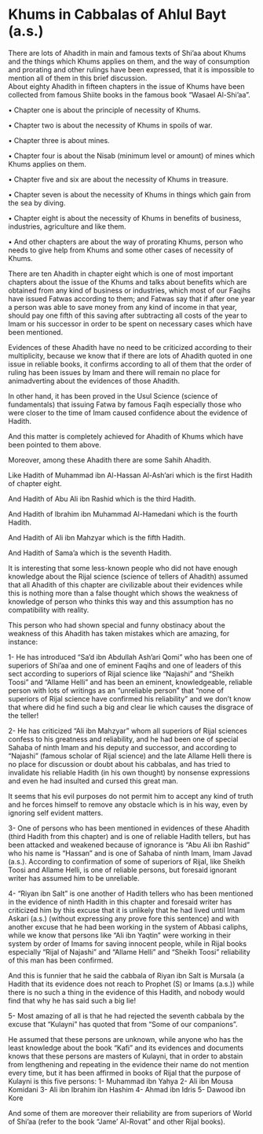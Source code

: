 Khums in Cabbalas of Ahlul Bayt (a.s.)
======================================

There are lots of Ahadith in main and famous texts of Shi’aa about Khums
and the things which Khums applies on them, and the way of consumption
and prorating and other rulings have been expressed, that it is
impossible to mention all of them in this brief discussion.  
 About eighty Ahadith in fifteen chapters in the issue of Khums have
been collected from famous Shiite books in the famous book “Wasael
Al-Shi’aa”.

• Chapter one is about the principle of necessity of Khums.

• Chapter two is about the necessity of Khums in spoils of war.

• Chapter three is about mines.

• Chapter four is about the Nisab (minimum level or amount) of mines
which Khums applies on them.

• Chapter five and six are about the necessity of Khums in treasure.

• Chapter seven is about the necessity of Khums in things which gain
from the sea by diving.

• Chapter eight is about the necessity of Khums in benefits of business,
industries, agriculture and like them.

• And other chapters are about the way of prorating Khums, person who
needs to give help from Khums and some other cases of necessity of
Khums.

There are ten Ahadith in chapter eight which is one of most important
chapters about the issue of the Khums and talks about benefits which are
obtained from any kind of business or industries, which most of our
Faqihs have issued Fatwas according to them; and Fatwas say that if
after one year a person was able to save money from any kind of income
in that year, should pay one fifth of this saving after subtracting all
costs of the year to Imam or his successor in order to be spent on
necessary cases which have been mentioned.

Evidences of these Ahadith have no need to be criticized according to
their multiplicity, because we know that if there are lots of Ahadith
quoted in one issue in reliable books, it confirms according to all of
them that the order of ruling has been issues by Imam and there will
remain no place for animadverting about the evidences of those Ahadith.

In other hand, it has been proved in the Usul Science (science of
fundamentals) that issuing Fatwa by famous Faqih especially those who
were closer to the time of Imam caused confidence about the evidence of
Hadith.

And this matter is completely achieved for Ahadith of Khums which have
been pointed to them above.

Moreover, among these Ahadith there are some Sahih Ahadith.

Like Hadith of Muhammad ibn Al-Hassan Al-Ash’ari which is the first
Hadith of chapter eight.

And Hadith of Abu Ali ibn Rashid which is the third Hadith.

And Hadith of Ibrahim ibn Muhammad Al-Hamedani which is the fourth
Hadith.

And Hadith of Ali ibn Mahzyar which is the fifth Hadith.

And Hadith of Sama’a which is the seventh Hadith.

It is interesting that some less-known people who did not have enough
knowledge about the Rijal science (science of tellers of Ahadith)
assumed that all Ahadith of this chapter are civilizable about their
evidences while this is nothing more than a false thought which shows
the weakness of knowledge of person who thinks this way and this
assumption has no compatibility with reality.

This person who had shown special and funny obstinacy about the weakness
of this Ahadith has taken mistakes which are amazing, for instance:

1- He has introduced “Sa’d ibn Abdullah Ash’ari Qomi” who has been one
of superiors of Shi’aa and one of eminent Faqihs and one of leaders of
this sect according to superiors of Rijal science like “Najashi” and
“Sheikh Toosi” and “Allame Helli” and has been an eminent,
knowledgeable, reliable person with lots of writings as an “unreliable
person” that “none of superiors of Rijal science have confirmed his
reliability” and we don’t know that where did he find such a big and
clear lie which causes the disgrace of the teller!

2- He has criticized “Ali ibn Mahzyar” whom all superiors of Rijal
sciences confess to his greatness and reliability, and he had been one
of special Sahaba of ninth Imam and his deputy and successor, and
according to “Najashi” (famous scholar of Rijal science) and the late
Allame Helli there is no place for discussion or doubt about his
cabbalas, and has tried to invalidate his reliable Hadith (in his own
thought) by nonsense expressions and even he had insulted and cursed
this great man.

It seems that his evil purposes do not permit him to accept any kind of
truth and he forces himself to remove any obstacle which is in his way,
even by ignoring self evident matters.

3- One of persons who has been mentioned in evidences of these Ahadith
(third Hadith from this chapter) and is one of reliable Hadith tellers,
but has been attacked and weakened because of ignorance is “Abu Ali ibn
Rashid” who his name is “Hassan” and is one of Sahaba of ninth Imam,
Imam Javad (a.s.). According to confirmation of some of superiors of
Rijal, like Sheikh Toosi and Allame Helli, is one of reliable persons,
but foresaid ignorant writer has assumed him to be unreliable.

4- “Riyan ibn Salt” is one another of Hadith tellers who has been
mentioned in the evidence of ninth Hadith in this chapter and foresaid
writer has criticized him by this excuse that it is unlikely that he had
lived until Imam Askari (a.s.) (without expressing any prove fore this
sentence) and with another excuse that he had been working in the system
of Abbasi caliphs, while we know that persons like “Ali ibn Yaqtin” were
working in their system by order of Imams for saving innocent people,
while in Rijal books especially “Rijal of Najashi” and “Allame Helli”
and “Sheikh Toosi” reliability of this man has been confirmed.

And this is funnier that he said the cabbala of Riyan ibn Salt is
Mursala (a Hadith that its evidence does not reach to Prophet (S) or
Imams (a.s.)) while there is no such a thing in the evidence of this
Hadith, and nobody would find that why he has said such a big lie!

5- Most amazing of all is that he had rejected the seventh cabbala by
the excuse that “Kulayni” has quoted that from “Some of our companions”.

He assumed that these persons are unknown, while anyone who has the
least knowledge about the book “Kafi” and its evidences and documents
knows that these persons are masters of Kulayni, that in order to
abstain from lengthening and repeating in the evidence their name do not
mention every time, but it has been affirmed in books of Rijal that the
purpose of Kulayni is this five persons: 1- Muhammad ibn Yahya 2- Ali
ibn Mousa Komidani 3- Ali ibn Ibrahim ibn Hashim 4- Ahmad ibn Idris 5-
Dawood ibn Kore

And some of them are moreover their reliability are from superiors of
World of Shi’aa (refer to the book “Jame’ Al-Rovat” and other Rijal
books).


